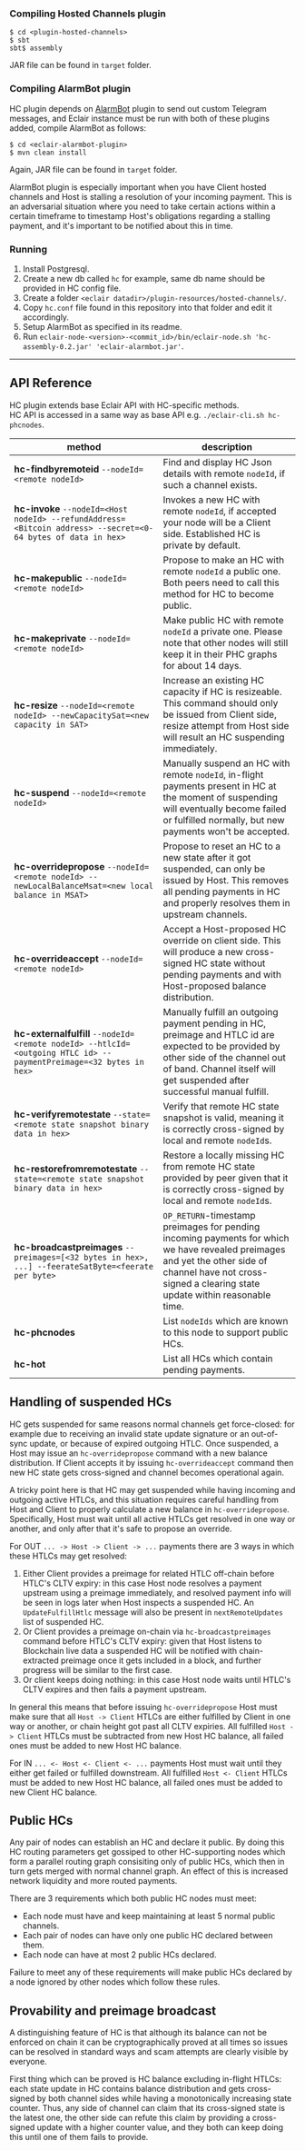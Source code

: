 ### Compiling Hosted Channels plugin

```
$ cd <plugin-hosted-channels>
$ sbt
sbt$ assembly
```

JAR file can be found in `target` folder.

### Compiling AlarmBot plugin

HC plugin depends on [AlarmBot](https://github.com/engenegr/eclair-alarmbot-plugin) plugin to send out 
custom Telegram messages, and Eclair instance must be run with both of these plugins added, 
compile AlarmBot as follows:

```
$ cd <eclair-alarmbot-plugin>
$ mvn clean install
```

Again, JAR file can be found in `target` folder.  

AlarmBot plugin is especially important when you have Client hosted channels and Host is stalling a resolution of your incoming
payment. This is an adversarial situation where you need to take certain actions within a certain timeframe to timestamp Host's
obligations regarding a stalling payment, and it's important to be notified about this in time.

### Running

1. Install Postgresql.
2. Create a new db called `hc` for example, same db name should be provided in HC config file.
3. Create a folder `<eclair datadir>/plugin-resources/hosted-channels/`.
4. Copy `hc.conf` file found in this repository into that folder and edit it accordingly.
5. Setup AlarmBot as specified in its readme.
6. Run `eclair-node-<version>-<commit_id>/bin/eclair-node.sh 'hc-assembly-0.2.jar' 'eclair-alarmbot.jar'`.

---

## API Reference

HC plugin extends base Eclair API with HC-specific methods.  
HC API is accessed in a same way as base API e.g.  `./eclair-cli.sh hc-phcnodes`.

method                                                                                                            | description                                                                         
------------------------------------------------------------------------------------------------------------------|-----------------------------------------------------------------------------------
**hc-findbyremoteid** `--nodeId=<remote nodeId>`                                                                  | Find and display HC Json details with remote `nodeId`, if such a channel exists.
**hc-invoke** `--nodeId=<Host nodeId> --refundAddress=<Bitcoin address> --secret=<0-64 bytes of data in hex>`     | Invokes a new HC with remote `nodeId`, if accepted your node will be a Client side. Established HC is private by default.
**hc-makepublic** `--nodeId=<remote nodeId>`                                                                      | Propose to make an HC with remote `nodeId` a public one. Both peers need to call this method for HC to become public.
**hc-makeprivate** `--nodeId=<remote nodeId>`                                                                     | Make public HC with remote `nodeId` a private one. Please note that other nodes will still keep it in their PHC graphs for about 14 days.
**hc-resize** `--nodeId=<remote nodeId> --newCapacitySat=<new capacity in SAT>`                                   | Increase an existing HC capacity if HC is resizeable. This command should only be issued from Client side, resize attempt from Host side will result an HC suspending immediately.
**hc-suspend** `--nodeId=<remote nodeId>`                                                                         | Manually suspend an HC with remote `nodeId`, in-flight payments present in HC at the moment of suspending will eventually become failed or fulfilled normally, but new payments won't be accepted.
**hc-overridepropose** `--nodeId=<remote nodeId> --newLocalBalanceMsat=<new local balance in MSAT>`               | Propose to reset an HC to a new state after it got suspended, can only be issued by Host. This removes all pending payments in HC and properly resolves them in upstream channels.
**hc-overrideaccept** `--nodeId=<remote nodeId>`                                                                  | Accept a Host-proposed HC override on client side. This will produce a new cross-signed HC state without pending payments and with Host-proposed balance distribution.
**hc-externalfulfill** `--nodeId=<remote nodeId> --htlcId=<outgoing HTLC id> --paymentPreimage=<32 bytes in hex>` | Manually fulfill an outgoing payment pending in HC, preimage and HTLC id are expected to be provided by other side of the channel out of band. Channel itself will get suspended after successful manual fulfill.
**hc-verifyremotestate** `--state=<remote state snapshot binary data in hex>`                                     | Verify that remote HC state snapshot is valid, meaning it is correctly cross-signed by local and remote `nodeId`s.
**hc-restorefromremotestate** `--state=<remote state snapshot binary data in hex>`                                | Restore a locally missing HC from remote HC state provided by peer given that it is correctly cross-signed by local and remote `nodeId`s.
**hc-broadcastpreimages** `--preimages=[<32 bytes in hex>, ...] --feerateSatByte=<feerate per byte>`              | `OP_RETURN`-timestamp preimages for pending incoming payments for which we have revealed preimages and yet the other side of channel have not cross-signed a clearing state update within reasonable time.
**hc-phcnodes**                                                                                                   | List `nodeIds` which are known to this node to support public HCs.
**hc-hot**                                                                                                        | List all HCs which contain pending payments.

## Handling of suspended HCs

HC gets suspended for same reasons normal channels get force-closed: for example due to receiving an invalid state update signature or an out-of-sync update, or because of expired outgoing HTLC. Once suspended, a Host may issue an `hc-overridepropose` command with a new balance distribution. If Client accepts it by issuing `hc-overrideaccept` command then new HC state gets cross-signed and channel becomes operational again.

A tricky point here is that HC may get suspended while having incoming and outgoing active HTLCs, and this situation requires careful handling from Host and Client to properly calculate a new balance in `hc-overridepropose`. Specifically, Host must wait until all active HTLCs get resolved in one way or another, and only after that it's safe to propose an override.

For OUT `... -> Host -> Client -> ...` payments there are 3 ways in which these HTLCs may get resolved:

1. Either Client provides a preimage for related HTLC off-chain before HTLC's CLTV expiry: in this case Host node resolves a payment upstream using a preimage immediately, and resolved payment info will be seen in logs later when Host inspects a suspended HC. An `UpdateFulfillHtlc` message will also be present in `nextRemoteUpdates` list of suspended HC.
2. Or Client provides a preimage on-chain via `hc-broadcastpreimages` command before HTLC's CLTV expiry: given that Host listens to Blockchain live data a suspended HC will be notified with chain-extracted preimage once it gets included in a block, and further progress will be similar to the first case.
3. Or client keeps doing nothing: in this case Host node waits until HTLC's CLTV expires and then fails a payment upstream.

In general this means that before issuing `hc-overridepropose` Host must make sure that all `Host -> Client` HTLCs are either fulfilled by Client in one way or another, or chain height got past all CLTV expiries. All fulfilled `Host -> Client` HTLCs must be subtracted from new Host HC balance, all failed ones must be added to new Host HC balance.

For IN `... <- Host <- Client <- ...` payments Host must wait until they either get failed or fulfilled downstream. All fulfilled `Host <- Client` HTLCs must be added to new Host HC balance, all failed ones must be added to new Client HC balance.

## Public HCs

Any pair of nodes can establish an HC and declare it public. By doing this HC routing parameters get gossiped to other HC-supporting nodes
which form a parallel routing graph consisiting only of public HCs, which then in turn gets merged with normal channel graph. 
An effect of this is increased network liquidity and more routed payments.

There are 3 requirements which both public HC nodes must meet:
- Each node must have and keep maintaining at least 5 normal public channels.
- Each pair of nodes can have only one public HC declared between them.
- Each node can have at most 2 public HCs declared.

Failure to meet any of these requirements will make public HCs declared by a node ignored by other nodes which follow these rules.

## Provability and preimage broadcast

A distinguishing feature of HC is that although its balance can not be enforced on chain it can be cryptographically 
proved at all times so issues can be resolved in standard ways and scam attempts are clearly visible by everyone.

First thing which can be proved is HC balance excluding in-flight HTLCs: each state update in HC contains balance distribution and gets 
cross-signed by both channel sides while having a monotonically increasing state counter. Thus, any side of channel can claim that its 
cross-signed state is the latest one, the other side can refute this claim by providing a cross-signed update with a higher counter 
value, and they both can keep doing this until one of them fails to provide.